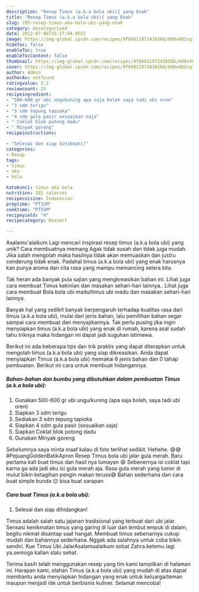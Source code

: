 ```yaml
---
description: "Resep Timus (a.k.a bola ubi){ yang Enak"
title: "Resep Timus (a.k.a bola ubi){ yang Enak"
slug: 785-resep-timus-aka-bola-ubi-yang-enak
category: Uncategorized
date: 2022-07-06T15:17:04.855Z
image: https://img-global.cpcdn.com/recipes/9f8481197343b566/680x482cq70/timus-aka-bola-ubi-foto-resep-utama.jpg
hideToc: false
enableToc: true
enableTocContent: false
thumbnail: https://img-global.cpcdn.com/recipes/9f8481197343b566/680x482cq70/timus-aka-bola-ubi-foto-resep-utama.jpg
cover: https://img-global.cpcdn.com/recipes/9f8481197343b566/680x482cq70/timus-aka-bola-ubi-foto-resep-utama.jpg
author: Admin
authorAv: notfound
ratingvalue: 3.2
reviewcount: 25
recipeingredient:
- "500-600 gr ubi ungukuning apa saja boleh saya tadi ubi oren"
- "3 sdm terigu"
- "3 sdm tepung tapioka"
- "4 sdm gula pasir sesuaikan saja"
- " Coklat blok potong dadu"
- " Minyak goreng"
recipeinstructions:

- "Selesai dan siap dinikmati!"
categories:
- Resep
tags:
- timus
- aka
- bola

katakunci: timus aka bola 
nutrition: 201 calories
recipecuisine: Indonesian
preptime: "PT32M"
cooktime: "PT55M"
recipeyield: "4"
recipecategory: Dessert

---
```



Asalamu'alaikum Lagi mencari inspirasi resep timus (a.k.a bola ubi) yang unik? Cara membuatnya memang Agak tidak susah dan tidak juga mudah. Jika salah mengolah maka hasilnya tidak akan memuaskan dan justru cenderung tidak enak. Padahal timus (a.k.a bola ubi) yang enak harusnya kan punya aroma dan cita rasa yang mampu memancing selera kita.


Tak heran ada banyak pula sajian yang mengkreasikan bahan ini. Lihat juga cara membuat Timus kekinian dan masakan sehari-hari lainnya.. Lihat juga cara membuat Bola bola ubi madu/timus ubi madu dan masakan sehari-hari lainnya.

Banyak hal yang sedikit banyak berpengaruh terhadap kualitas rasa dari timus (a.k.a bola ubi), mulai dari jenis bahan, lalu pemilihan bahan segar sampai cara membuat dan menyajikannya. Tak perlu pusing jika ingin menyiapkan timus (a.k.a bola ubi) yang enak di rumah, karena asal sudah tahu triknya maka hidangan ini dapat jadi suguhan istimewa.


Berikut ini ada beberapa tips dan trik praktis yang dapat diterapkan untuk mengolah timus (a.k.a bola ubi) yang siap dikreasikan. Anda dapat menyiapkan Timus (a.k.a bola ubi) memakai 6 jenis bahan dan 0 tahap pembuatan. Berikut ini cara untuk membuat hidangannya.

<!--inarticleads1-->

##### Bahan-bahan dan bumbu yang dibutuhkan dalam pembuatan Timus (a.k.a bola ubi):

1. Gunakan 500-600 gr ubi ungu/kuning (apa saja boleh, saya tadi ubi oren)
1. Siapkan 3 sdm terigu
1. Sediakan 3 sdm tepung tapioka
1. Siapkan 4 sdm gula pasir (sesuaikan saja)
1. Siapkan  Coklat blok potong dadu
1. Gunakan  Minyak goreng


Sebelumnya saya minta maaf kalau di foto terlihat sedikit. Hehehe. 😅😅 #PejuangGoldenBatikApron Resep Timus bola ubi jalar gula merah. Baru pertama kali buat timus dan hasil nya lumayan 😄 Sebenernya isi coklat tapi karna ga ada jadi aku isi gula merah aja. Rasa gula merah yang lumer di mulut bikin ketagihan pengin makan teruss😅 Bahan sederhana dan cara buat simple bunda 😉 bisa buat sarapan. 

<!--inarticleads2-->

##### Cara buat Timus (a.k.a bola ubi):


1. Selesai dan siap dihidangkan!

Timus adalah salah satu jajanan tradisional yang terbuat dari ubi jalar. Sensasi kenikmatan timus yang garing di luar dan lembut empuk di dalam, begitu nikmat disantap saat hangat. Membuat timus sebenarnya cukup mudah dan bahannya sederhana. Nggak ada salahnya untuk coba bikin sendiri. Kue Timus Ubi JalarAsalamualaikum sobat Zahra.ketemu lagi ya.semoga kalian slalu sehat. 

Terima kasih telah menggunakan resep yang tim kami tampilkan di halaman ini. Harapan kami, olahan Timus (a.k.a bola ubi) yang mudah di atas dapat membantu anda menyiapkan hidangan yang enak untuk keluarga/teman maupun menjadi ide untuk berbisnis kuliner. Selamat mencoba!
